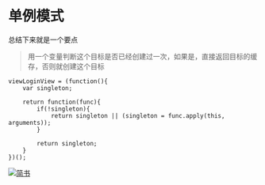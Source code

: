 # 单例模式

总结下来就是一个要点
> 用一个变量判断这个目标是否已经创建过一次，如果是，直接返回目标的缓存，否则就创建这个目标

````
viewLoginView = (function(){
    var singleton;

    return function(func){
        if(!singleton){
            return singleton || (singleton = func.apply(this, arguments));
        }

        return singleton; 
    }
})();
````

[![简书](http://cdn2.jianshu.io/assets/web/logo-58fd04f6f0de908401aa561cda6a0688.png  "测试一下")](http://www.jianshu.com/p/1e402922ee32/)
